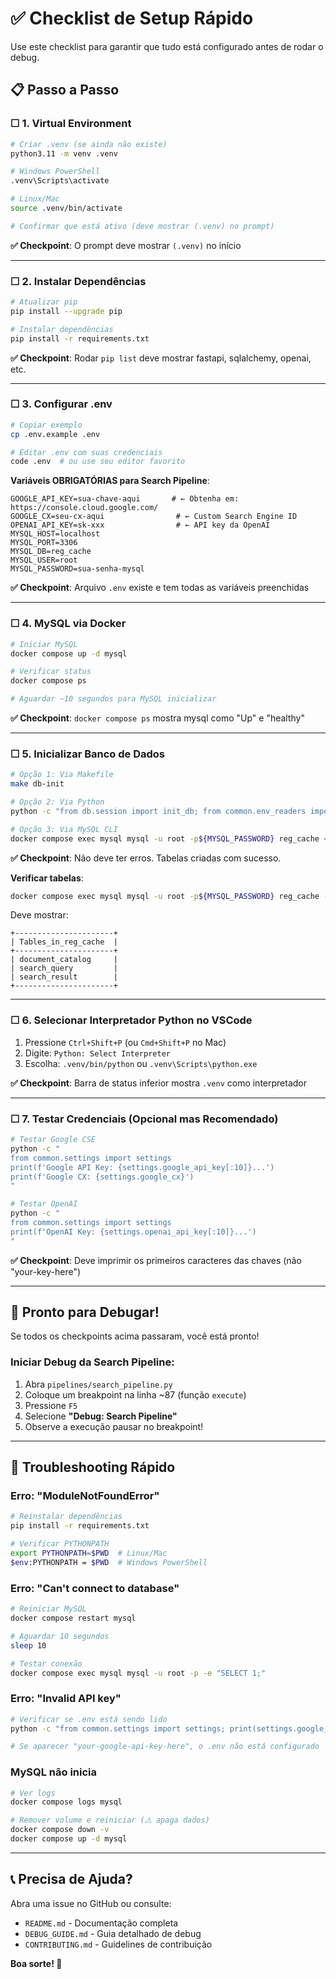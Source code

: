<!-- SPDX-License-Identifier: MIT | (c) 2025 Leopoldo Carvalho Correia de Lima -->

# ✅ Checklist de Setup Rápido

Use este checklist para garantir que tudo está configurado antes de rodar o debug.

## 📋 Passo a Passo

### ☐ 1. Virtual Environment

```bash
# Criar .venv (se ainda não existe)
python3.11 -m venv .venv

# Windows PowerShell
.venv\Scripts\activate

# Linux/Mac
source .venv/bin/activate

# Confirmar que está ativo (deve mostrar (.venv) no prompt)
```

**✅ Checkpoint**: O prompt deve mostrar `(.venv)` no início

---

### ☐ 2. Instalar Dependências

```bash
# Atualizar pip
pip install --upgrade pip

# Instalar dependências
pip install -r requirements.txt
```

**✅ Checkpoint**: Rodar `pip list` deve mostrar fastapi, sqlalchemy, openai, etc.

---

### ☐ 3. Configurar .env

```bash
# Copiar exemplo
cp .env.example .env

# Editar .env com suas credenciais
code .env  # ou use seu editor favorito
```

**Variáveis OBRIGATÓRIAS para Search Pipeline**:
```env
GOOGLE_API_KEY=sua-chave-aqui       # ← Obtenha em: https://console.cloud.google.com/
GOOGLE_CX=seu-cx-aqui                # ← Custom Search Engine ID
OPENAI_API_KEY=sk-xxx                # ← API key da OpenAI
MYSQL_HOST=localhost
MYSQL_PORT=3306
MYSQL_DB=reg_cache
MYSQL_USER=root
MYSQL_PASSWORD=sua-senha-mysql
```

**✅ Checkpoint**: Arquivo `.env` existe e tem todas as variáveis preenchidas

---

### ☐ 4. MySQL via Docker

```bash
# Iniciar MySQL
docker compose up -d mysql

# Verificar status
docker compose ps

# Aguardar ~10 segundos para MySQL inicializar
```

**✅ Checkpoint**: `docker compose ps` mostra mysql como "Up" e "healthy"

---

### ☐ 5. Inicializar Banco de Dados

```bash
# Opção 1: Via Makefile
make db-init

# Opção 2: Via Python
python -c "from db.session import init_db; from common.env_readers import load_yaml_with_env; init_db(load_yaml_with_env('configs/db.yaml'))"

# Opção 3: Via MySQL CLI
docker compose exec mysql mysql -u root -p${MYSQL_PASSWORD} reg_cache < db/schema.sql
```

**✅ Checkpoint**: Não deve ter erros. Tabelas criadas com sucesso.

**Verificar tabelas**:
```bash
docker compose exec mysql mysql -u root -p${MYSQL_PASSWORD} reg_cache -e "SHOW TABLES;"
```

Deve mostrar:
```
+----------------------+
| Tables_in_reg_cache  |
+----------------------+
| document_catalog     |
| search_query         |
| search_result        |
+----------------------+
```

---

### ☐ 6. Selecionar Interpretador Python no VSCode

1. Pressione `Ctrl+Shift+P` (ou `Cmd+Shift+P` no Mac)
2. Digite: `Python: Select Interpreter`
3. Escolha: `.venv/bin/python` ou `.venv\Scripts\python.exe`

**✅ Checkpoint**: Barra de status inferior mostra `.venv` como interpretador

---

### ☐ 7. Testar Credenciais (Opcional mas Recomendado)

```bash
# Testar Google CSE
python -c "
from common.settings import settings
print(f'Google API Key: {settings.google_api_key[:10]}...')
print(f'Google CX: {settings.google_cx}')
"

# Testar OpenAI
python -c "
from common.settings import settings
print(f'OpenAI Key: {settings.openai_api_key[:10]}...')
"
```

**✅ Checkpoint**: Deve imprimir os primeiros caracteres das chaves (não "your-key-here")

---

## 🎯 Pronto para Debugar!

Se todos os checkpoints acima passaram, você está pronto! 

### Iniciar Debug da Search Pipeline:

1. Abra `pipelines/search_pipeline.py`
2. Coloque um breakpoint na linha ~87 (função `execute`)
3. Pressione `F5`
4. Selecione **"Debug: Search Pipeline"**
5. Observe a execução pausar no breakpoint!

---

## 🚨 Troubleshooting Rápido

### Erro: "ModuleNotFoundError"
```bash
# Reinstalar dependências
pip install -r requirements.txt

# Verificar PYTHONPATH
export PYTHONPATH=$PWD  # Linux/Mac
$env:PYTHONPATH = $PWD  # Windows PowerShell
```

### Erro: "Can't connect to database"
```bash
# Reiniciar MySQL
docker compose restart mysql

# Aguardar 10 segundos
sleep 10

# Testar conexão
docker compose exec mysql mysql -u root -p -e "SELECT 1;"
```

### Erro: "Invalid API key"
```bash
# Verificar se .env está sendo lido
python -c "from common.settings import settings; print(settings.google_api_key)"

# Se aparecer "your-google-api-key-here", o .env não está configurado
```

### MySQL não inicia
```bash
# Ver logs
docker compose logs mysql

# Remover volume e reiniciar (⚠️ apaga dados)
docker compose down -v
docker compose up -d mysql
```

---

## 📞 Precisa de Ajuda?

Abra uma issue no GitHub ou consulte:
- `README.md` - Documentação completa
- `DEBUG_GUIDE.md` - Guia detalhado de debug
- `CONTRIBUTING.md` - Guidelines de contribuição

**Boa sorte! 🚀**

